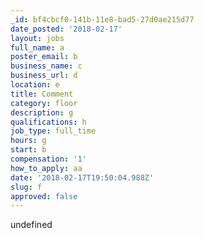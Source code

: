 ```yaml
---
_id: bf4cbcf0-141b-11e8-bad5-27d0ae215d77
date_posted: '2018-02-17'
layout: jobs
full_name: a
poster_email: b
business_name: c
business_url: d
location: e
title: Comment
category: floor
description: g
qualifications: h
job_type: full_time
hours: g
start: b
compensation: '1'
how_to_apply: aa
date: '2018-02-17T19:50:04.988Z'
slug: f
approved: false
---
```

undefined
